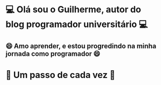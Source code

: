 

<!--
**guiluizmaia/guiluizmaia** is a ✨ _special_ ✨ repository because its `README.md` (this file) appears on your GitHub profile.

Here are some ideas to get you started:

- 🔭 I’m currently working on ...
- 🌱 I’m currently learning ...
- 👯 I’m looking to collaborate on ...
- 🤔 I’m looking for help with ...
- 💬 Ask me about ...
- 📫 How to reach me: ...
- 😄 Pronouns: ...
- ⚡ Fun fact: ...
-->

<h1>💻 Olá sou o Guilherme, autor do blog programador universitário 💻</h1>
<h2>😄 Amo aprender, e estou progredindo na minha jornada como programador 😄</h2> 
<h1>🤗 Um passo de cada vez 🤗</h2>
